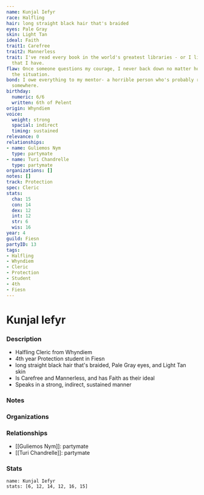 ```yaml
---
name: Kunjal Iefyr
race: Halfling
hair: long straight black hair that's braided
eyes: Pale Gray
skin: Light Tan
ideal: Faith
trait1: Carefree
trait2: Mannerless
trait: I've read every book in the world's greatest libraries - or I like to boast
  that I have.
flaw: Once someone questions my courage, I never back down no matter how dangerous
  the situation.
bond: I owe everything to my mentor- a horrible person who's probably rotting in jail
  somewhere.
birthday:
  numeric: 6/6
  written: 6th of Pelent
origin: Whyndiem
voice:
  weight: strong
  spacial: indirect
  timing: sustained
relevance: 0
relationships:
- name: Guliemos Nym
  type: partymate
- name: Turi Chandrelle
  type: partymate
organizations: []
notes: []
track: Protection
spec: Cleric
stats:
  cha: 15
  con: 14
  dex: 12
  int: 12
  str: 6
  wis: 16
year: 4
guild: Fiesn
partyID: 13
tags:
- Halfling
- Whyndiem
- Cleric
- Protection
- Student
- 4th
- Fiesn
---
```

# Kunjal Iefyr
### Description
- Halfling Cleric from Whyndiem
- 4th year Protection student in Fiesn
- long straight black hair that's braided, Pale Gray eyes, and Light Tan skin
- Is Carefree and Mannerless, and has Faith as their ideal
- Speaks in a strong, indirect, sustained manner

### Notes

### Organizations

### Relationships
- [[Guliemos Nym]]: partymate
- [[Turi Chandrelle]]: partymate

### Stats
```statblock
name: Kunjal Iefyr
stats: [6, 12, 14, 12, 16, 15]
```
